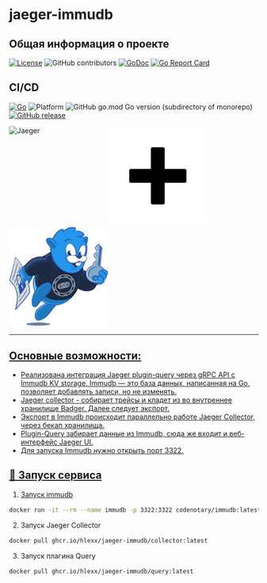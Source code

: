 # jaeger-immudb

## Общая информация о проекте
[![License](http://img.shields.io/badge/Licence-MIT-blue.svg)](LICENSE)
![GitHub contributors](https://img.shields.io/github/contributors//hlexx/jaeger-immudb)
[![GoDoc](https://godoc.org/github.com//hlexx/jaeger-immudb?status.svg)](https://godoc.org/github.com//hlexx/jaeger-immudb)
[![Go Report Card](https://goreportcard.com/badge/github.com//hlexx/jaeger-immudb)](https://goreportcard.com/report/github.com//hlexx/jaeger-immudb)

## CI/CD
[![Go](https://github.com//hlexx/jaeger-immudb/workflows/ci.yaml/badge.svg)](https://github.com//hlexx/jaeger-immudb/workflows/ci.yaml)
![Platform](https://img.shields.io/badge/platform-Linux%20%7C%20Win-blue)
![GitHub go.mod Go version (subdirectory of monorepo)](https://img.shields.io/github/go-mod/go-version//hlexx/jaeger-immudb)
[![GitHub release](https://img.shields.io/github/v/release//hlexx/jaeger-immudb)](https://github.com//hlexx/jaeger-immudb/releases/latest)



<a href="https://github.com/jaegertracing/jaeger"><img alt="Jaeger" align="left" width="200" height="200" src="https://www.jaegertracing.io/img/jaeger-vector.svg"> </a><img alt="Jaeger" width="200" height="200" src="img/plus.png" width="150" height="150" align=""><a href="https://github.com/codenotary/immudb"><img alt="immudb" src="img/mascot.png" width="200"/>

---

## Основные возможности:

* Реализована интеграция Jaeger plugin-query через gRPC API c Immudb KV storage. Immudb — это база данных, написанная на Go, позволяет добавлять записи, но не изменять.
* Jaeger collector - собирает трейсы и кладет из во внутреннее хранилище Badger. Далее следует экспорт.
* Экспорт в Immudb происходит параллельно работе Jaeger Collector, через бекап хранилища.
* Plugin-Query забирает данные из Immudb, сюда же входит и веб-интерфейс Jaeger UI.
* Для запуска Immudb нужно открыть порт 3322.

## 🚀 Запуск сервиса

1. Запуск immudb 
``` bash 
docker run -it --rm --name immudb -p 3322:3322 codenotary/immudb:latest
   ```
2. Запуск Jaeger Collector
``` bash 
docker pull ghcr.io/hlexx/jaeger-immudb/collector:latest
   ```
3. Запуск плагина Query
``` bash 
docker pull ghcr.io/hlexx/jaeger-immudb/query:latest
   ```
